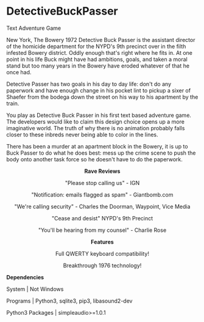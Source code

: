# DetectiveBuckPasser
Text Adventure Game

New York, The Bowery 1972
Detective Buck Passer is the assistant director of the homicide department for the NYPD's 9th precinct over in the filth infested Bowery district. Oddly enough that's right where he fits in. At one point in his life Buck might have had ambitions, goals, and taken a moral stand but too many years in the Bowery have eroded whatever of that he once had.

Detective Passer has two goals in his day to day life: don't do any paperwork and have enough change in his pocket lint to pickup a sixer of Shaefer from the bodega down the street on his way to his apartment by the train.

You play as Detective Buck Passer in his first text based adventure game. The developers would like to claim this design choice opens up a more imaginative world. The truth of why there is no animation probably falls closer to these inbreds never being able to color in the lines.

There has been a murder at an apartment block in the Bowery, it is up to Buck Passer to do what he does best: mess up the crime scene to push the body onto another task force so he doesn't have to do the paperwork.

<center>

<b>Rave Reviews</b>

"Please stop calling us" - IGN

"Notification: emails flagged as spam" - Giantbomb.com

"We're calling security" - Charles the Doorman, Waypoint, Vice Media

"Cease and desist" NYPD's 9th Precinct

"You'll be hearing from my counsel" - Charlie Rose

</center>

<center>

<b>Features</b>

Full QWERTY keyboard compatibility!

Breakthrough 1976 technology!

</center>


<b>Dependencies</b>

System			 | Not Windows

Programs 		 | Python3, sqlite3, pip3, libasound2-dev

Python3 Packages | simpleaudio>=1.0.1
